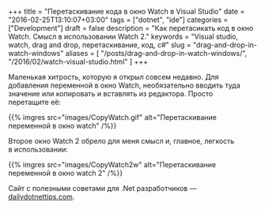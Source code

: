 +++
title = "Перетаскивание кода в окно Watch в Visual Studio"
date = "2016-02-25T13:10:07+03:00"
tags = ["dotnet", "ide"]
categories = ["Development"]
draft = false
description = "Как перетасикать код в окно Watch. Смысл в использовании Watch 2."
keywords = "Visual studio, watch, drag and drop, перетаскивание, код, c#"
slug = "drag-and-drop-in-watch-windows"
aliases = [
    "/posts/drag-and-drop-in-watch-windows/",
    "/2016/02/watch-visual-studio.html"
]
+++

Маленькая хитрость, которую я открыл совсем недавно. Для добавления переменной в окно Watch, необязательно вводить туда значение или копировать и вставлять из редактора. Просто перетащите её:

{{% imgres src="images/CopyWatch.gif" alt="Перетаскивание переменной в окно watch" /%}}

Второе окно Watch 2 обрело для меня смысл и, главное, легкость в использовании:

{{% imgres src="images/CopyWatch2w" alt="Перетаскивание переменной в окно watch 2" /%}}

Сайт с полезными советами для .Net разработчиков — [dailydotnettips.com](http://dailydotnettips.com/).
